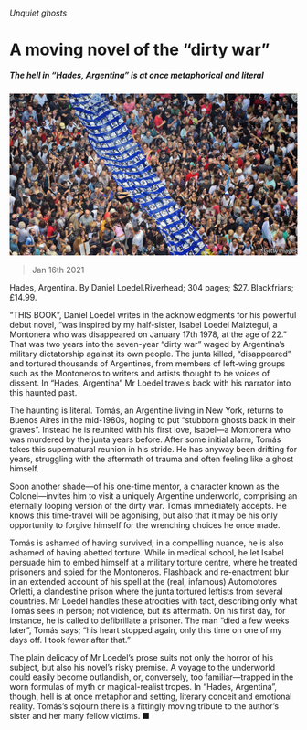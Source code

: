 ###### Unquiet ghosts

# A moving novel of the “dirty war” 

##### The hell in “Hades, Argentina” is at once metaphorical and literal 

![image](images/20210116_BKP001_1.jpg) 

> Jan 16th 2021 


Hades, Argentina. By Daniel Loedel.Riverhead; 304 pages; $27. Blackfriars; £14.99.


“THIS BOOK”, Daniel Loedel writes in the acknowledgments for his powerful debut novel, “was inspired by my half-sister, Isabel Loedel Maiztegui, a Montonera who was disappeared on January 17th 1978, at the age of 22.” That was two years into the seven-year “dirty war” waged by Argentina’s military dictatorship against its own people. The junta killed, “disappeared” and tortured thousands of Argentines, from members of left-wing groups such as the Montoneros to writers and artists thought to be voices of dissent. In “Hades, Argentina” Mr Loedel travels back with his narrator into this haunted past.



The haunting is literal. Tomás, an Argentine living in New York, returns to Buenos Aires in the mid-1980s, hoping to put “stubborn ghosts back in their graves”. Instead he is reunited with his first love, Isabel—a Montonera who was murdered by the junta years before. After some initial alarm, Tomás takes this supernatural reunion in his stride. He has anyway been drifting for years, struggling with the aftermath of trauma and often feeling like a ghost himself.


Soon another shade—of his one-time mentor, a character known as the Colonel—invites him to visit a uniquely Argentine underworld, comprising an eternally looping version of the dirty war. Tomás immediately accepts. He knows this time-travel will be agonising, but also that it may be his only opportunity to forgive himself for the wrenching choices he once made.


Tomás is ashamed of having survived; in a compelling nuance, he is also ashamed of having abetted torture. While in medical school, he let Isabel persuade him to embed himself at a military torture centre, where he treated prisoners and spied for the Montoneros. Flashback and re-enactment blur in an extended account of his spell at the (real, infamous) Automotores Orletti, a clandestine prison where the junta tortured leftists from several countries. Mr Loedel handles these atrocities with tact, describing only what Tomás sees in person; not violence, but its aftermath. On his first day, for instance, he is called to defibrillate a prisoner. The man “died a few weeks later”, Tomás says; “his heart stopped again, only this time on one of my days off. I took fewer after that.”


The plain delicacy of Mr Loedel’s prose suits not only the horror of his subject, but also his novel’s risky premise. A voyage to the underworld could easily become outlandish, or, conversely, too familiar—trapped in the worn formulas of myth or magical-realist tropes. In “Hades, Argentina”, though, hell is at once metaphor and setting, literary conceit and emotional reality. Tomás’s sojourn there is a fittingly moving tribute to the author’s sister and her many fellow victims. ■

